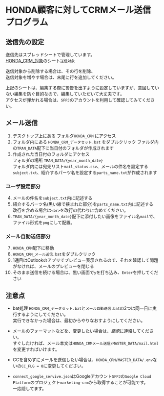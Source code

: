 ﻿# HONDA顧客に対してCRMメール送信プログラム

## 送信先の設定
送信先はスプレッドシートで管理しています。  
[HONDA_CRM_対象](https://docs.google.com/spreadsheets/d/19M_Ift3wkIMo7raR7_Xpj4IE2ciHrUJcpbZUqBQtdo4/edit?usp=sharing)のシート`送信対象`

送信対象から削除する場合は、その行を削除、  
送信対象を増やす場合は、末尾に行を追加してください。  

上記のシートは、編集する際に警告を出すように設定していますが、意図していない編集を防ぐ目的なので、編集していただいて大丈夫です。  
アクセスが弾かれる場合は、`SFPJ`のアカウントを利用して確認してみてください。

## メール送信
1. デスクトップ上にある フォルダ`HONDA_CRM` にアクセス
2. フォルダ内にある `HONDA_CRM_データセット.bat` をダブルクリック
ファルダ内の`TRAN_DATA`配下に当日付のフォルダが作成されます
3. 作成された当日付のフォルダにアクセス  
フォルダの場所 `TRAN_DATA/{year_month_date}`  
フォルダ内には宛先リスト`mail_status.csv`、メールの件名を設定する`subject.txt`、紹介するパーツ名を設定する`parts_name.txt`が作成されます

### ユーザ設定部分
4. メールの件名を`subject.txt`内に記述する
5. 紹介するパーツ名(黒い線で挟まれた部分)を`parts_name.txt`内に記述する  
改行を含める場合は`<br>`を改行の代わりに含めてください。
6. `TRAN_DATA/{year_month_date}`配下に添付したい画像をファイル名`mail`で、ファイル形式を`png`にして配置。

### メール自動送信部分
7. `HONDA_CRM`配下に移動
8. `HONDA_CRM_メール送信.bat`をダブルクリック
9. 1通目はOutlookのアプリでプレビュー表示されるので、それを確認して問題がなければ、メールのプレビューを閉じる
10. そのまま送信を続ける場合は、黒い画面で`y`を打ち込み、`Enter`を押してください


## 注意点
- bat処理 `HONDA_CRM_データセット.bat`と`メール自動送信.bat`の2つは同一日に実行するようにしてください。  
実行できなかった場合は、最初からやりなおすようにしてください。

- メールのフォーマットなどを、変更したい場合は、*藤原*に連絡してください。  
すぐしたければ、メール本文は`HONDA_CRMメール送信/MASTER_DATA/mail.html`を変更すればいけます。

- CCを含めずにメールを送信したい場合は、`HONDA_CRM/MASTER_DATA/.env`ないの`CC_FLG = 0`に変更してください。

- `connect_google_servive.json`はGoogleアカウント`SFPJ`の`Google Cloud Platform`のプロジェクト`marketing-crm`から取得することが可能です。  
一応隠してます。
